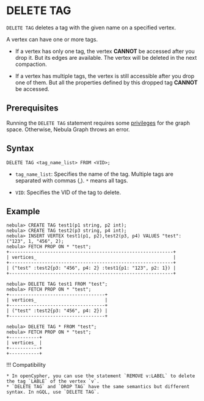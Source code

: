 # DELETE TAG

`DELETE TAG` deletes a tag with the given name on a specified vertex.

A vertex can have one or more tags.

- If a vertex has only one tag, the vertex **CANNOT** be accessed after you drop it. But its edges are available. The vertex will be deleted in the next compaction.

- If a vertex has multiple tags, the vertex is still accessible after you drop one of them. But all the properties defined by this dropped tag **CANNOT** be accessed.

## Prerequisites

Running the `DELETE TAG` statement requires some [privileges](../../7.data-security/1.authentication/3.role-list.md) for the graph space. Otherwise, Nebula Graph throws an error.

## Syntax

```ngql
DELETE TAG <tag_name_list> FROM <VID>;
```

- `tag_name_list`: Specifies the name of the tag. Multiple tags are separated with commas (,). `*` means all tags.

- `VID`: Specifies the VID of the tag to delete.

## Example

```ngql
nebula> CREATE TAG test1(p1 string, p2 int);
nebula> CREATE TAG test2(p3 string, p4 int);
nebula> INSERT VERTEX test1(p1, p2),test2(p3, p4) VALUES "test":("123", 1, "456", 2);
nebula> FETCH PROP ON * "test";
+------------------------------------------------------------+
| vertices_                                                  |
+------------------------------------------------------------+
| ("test" :test2{p3: "456", p4: 2} :test1{p1: "123", p2: 1}) |
+------------------------------------------------------------+

nebula> DELETE TAG test1 FROM "test";
nebula> FETCH PROP ON * "test";
+-----------------------------------+
| vertices_                         |
+-----------------------------------+
| ("test" :test2{p3: "456", p4: 2}) |
+-----------------------------------+

nebula> DELETE TAG * FROM "test";
nebula> FETCH PROP ON * "test";
+-----------+
| vertices_ |
+-----------+
+-----------+
```

!!! Compatibility

    * In openCypher, you can use the statement `REMOVE v:LABEL` to delete the tag `LABLE` of the vertex `v`.
    * `DELETE TAG` and `DROP TAG` have the same semantics but different syntax. In nGQL, use `DELETE TAG`.
